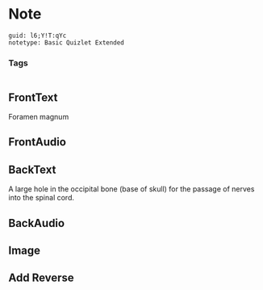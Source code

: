 # Note
```
guid: l6;Y!T:qYc
notetype: Basic Quizlet Extended
```

### Tags
```
```

## FrontText
Foramen magnum

## FrontAudio


## BackText
A large hole in the occipital bone (base of skull) for the passage of nerves into the spinal cord.

## BackAudio


## Image


## Add Reverse

